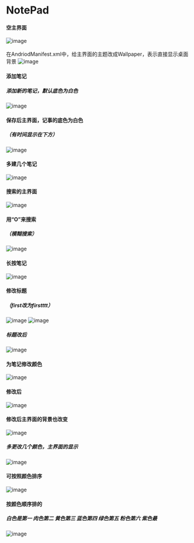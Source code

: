 # NotePad
#### 空主界面
![image](https://github.com/zimando/NotePad-master/raw/master/app/src/main/res/drawable/1.png)
<br>  
在AndriodManifest.xml中，给主界面的主题改成Wallpaper，表示直接显示桌面背景
![image](https://github.com/zimando/NotePad-master/raw/master/app/src/main/res/drawable/30.png)
#### 添加笔记
##### 添加新的笔记，默认底色为白色
![image](https://github.com/zimando/NotePad-master/raw/master/app/src/main/res/drawable/2.png)
#### 保存后主界面，记事的底色为白色
##### （有时间显示在下方）
![image](https://github.com/zimando/NotePad-master/raw/master/app/src/main/res/drawable/5.png)
#### 多建几个笔记
![image](https://github.com/zimando/NotePad-master/raw/master/app/src/main/res/drawable/6.png)
#### 搜索的主界面
![image](https://github.com/zimando/NotePad-master/raw/master/app/src/main/res/drawable/7.png)
#### 用“O”来搜索 
##### （模糊搜索）
![image](https://github.com/zimando/NotePad-master/raw/master/app/src/main/res/drawable/8.png)
#### 长按笔记
![image](https://github.com/zimando/NotePad-master/raw/master/app/src/main/res/drawable/9.png)
#### 修改标题
##### （first改为firstttt）
![image](https://github.com/zimando/NotePad-master/raw/master/app/src/main/res/drawable/10.png)
![image](https://github.com/zimando/NotePad-master/raw/master/app/src/main/res/drawable/11.png)
##### 标题改后
![image](https://github.com/zimando/NotePad-master/raw/master/app/src/main/res/drawable/12.png)

#### 为笔记修改颜色
![image](https://github.com/zimando/NotePad-master/raw/master/app/src/main/res/drawable/15.png)
#### 修改后
![image](https://github.com/zimando/NotePad-master/raw/master/app/src/main/res/drawable/16.png)
#### 修改后主界面的背景也改变
![image](https://github.com/zimando/NotePad-master/raw/master/app/src/main/res/drawable/17.png)
##### 多更改几个颜色，主界面的显示
![image](https://github.com/zimando/NotePad-master/raw/master/app/src/main/res/drawable/18.png)
#### 可按照颜色排序
![image](https://github.com/zimando/NotePad-master/raw/master/app/src/main/res/drawable/19.png)
#### 按颜色顺序排的
##### 白色是第一 肉色第二 黄色第三 蓝色第四 绿色第五 粉色第六 紫色最
![image](https://github.com/zimando/NotePad-master/raw/master/app/src/main/res/drawable/20.png)

